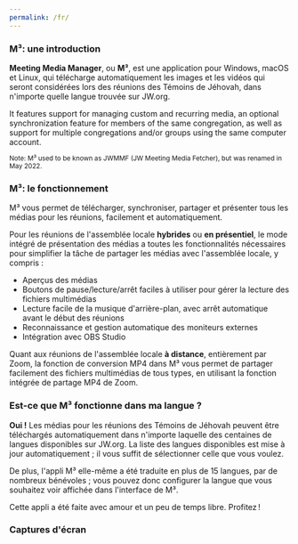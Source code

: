 ```yaml
---
permalink: /fr/
---
```

  
### M³: une introduction

**Meeting Media Manager**, ou **M³**, est une application pour Windows, macOS et Linux, qui télécharge automatiquement les images et les vidéos qui seront considérées lors des réunions des Témoins de Jéhovah, dans n'importe quelle langue trouvée sur JW.org.

It features support for managing custom and recurring media, an optional synchronization feature for members of the same congregation, as well as support for multiple congregations and/or groups using the same computer account.

<sup>Note: M³ used to be known as JWMMF (JW Meeting Media Fetcher), but was renamed in May 2022.</sup>

### M³: le fonctionnement

M³ vous permet de télécharger, synchroniser, partager et présenter tous les médias pour les réunions, facilement et automatiquement.

Pour les réunions de l'assemblée locale **hybrides** ou **en présentiel**, le mode intégré de présentation des médias a toutes les fonctionnalités nécessaires pour simplifier la tâche de partager les médias avec l'assemblée locale, y compris :

- Aperçus des médias
- Boutons de pause/lecture/arrêt faciles à utiliser pour gérer la lecture des fichiers multimédias
- Lecture facile de la musique d'arrière-plan, avec arrêt automatique avant le début des réunions
- Reconnaissance et gestion automatique des moniteurs externes
- Intégration avec OBS Studio

Quant aux réunions de l'assemblée locale **à distance**, entièrement par Zoom, la fonction de conversion MP4 dans M³ vous permet de partager facilement des fichiers multimédias de tous types, en utilisant la fonction intégrée de partage MP4 de Zoom.

### Est-ce que M³ fonctionne dans ma langue ?

**Oui !** Les médias pour les réunions des Témoins de Jéhovah peuvent être téléchargés automatiquement dans n'importe laquelle des centaines de langues disponibles sur JW.org. La liste des langues disponibles est mise à jour automatiquement ; il vous suffit de sélectionner celle que vous voulez.

De plus, l'appli M³ elle-même a été traduite en plus de 15 langues, par de nombreux bénévoles ; vous pouvez donc configurer la langue que vous souhaitez voir affichée dans l'interface de M³.

Cette appli a été faite avec amour et un peu de temps libre. Profitez !

### Captures d'écran
